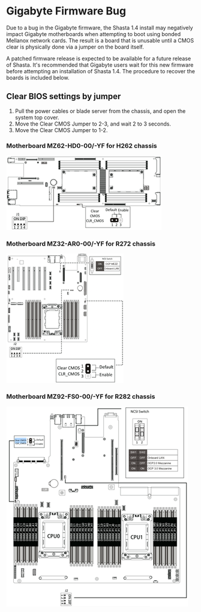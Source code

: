 # Gigabyte Firmware Bug

Due to a bug in the Gigabyte firmware, the Shasta 1.4 install may negatively impact Gigabyte motherboards when attempting to boot using bonded Mellanox network cards. The result is a board that is unusable until a CMOS clear is physically done via a jumper on the board itself.

A patched firmware release is expected to be available for a future release of Shasta. It's recommended that Gigabyte users wait for this new firmware before attempting an installation of Shasta 1.4.  The procedure to recover the boards is included below.

## Clear BIOS settings by jumper

1. Pull the power cables or blade server from the chassis, and open the system top cover.
2. Move the Clear CMOS Jumper to 2-3, and wait 2 to 3 seconds.
3. Move the Clear CMOS Jumper to 1-2.

### Motherboard MZ62-HD0-00/-YF for H262 chassis
![mz62-hd0-00/-yf for h262](img/cmos1.png)

### Motherboard MZ32-AR0-00/-YF for R272 chassis
![mz32-ar0-00/-yf for r272](img/cmos2.png)

### Motherboard MZ92-FS0-00/-YF for R282 chassis
![mz92-fs0-00/-yf for r282](img/cmos3.png)
